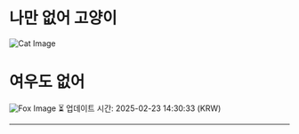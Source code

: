 
# 나만 없어 고양이

![Cat Image](https://cdn2.thecatapi.com/images/ea4.gif)

# 여우도 없어
![Fox Image](https://randomfox.ca/images/49.jpg)
⏳ 업데이트 시간: 2025-02-23 14:30:33 (KRW)

---
